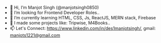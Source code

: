 - 👋 Hi, I’m Manjot Singh (@manjotsingh0850)
- 👀 I’m looking for Frontend Developer Roles..
- 🌱 I’m currently learning HTML, CSS, Js, ReactJS, MERN stack, Firebase
- 💞️ I made some projects like: Tripwise, M4Books..
- 📫 Let's Connect: https://www.linkedin.com/in/des1manjotsingh/, gmail: manjots1221@gmail.com


<!---
manjotsingh0850/manjotsingh0850 is a ✨ special ✨ repository because its `README.md` (this file) appears on your GitHub profile.
You can click the Preview link to take a look at your changes.
--->
